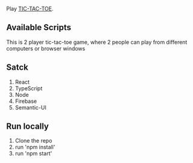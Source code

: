 Play [TIC-TAC-TOE](https://tictac-ef8e4.web.app/).

## Available Scripts

This is 2 player tic-tac-toe game, where 2 people can play from different computers or browser windows

## Satck

1. React
2. TypeScript
3. Node
4. Firebase
5. Semantic-UI


## Run locally

1. Clone the repo
2. run 'npm install'
3. run 'npm start'